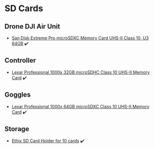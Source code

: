 # SD Cards

## Drone DJI Air Unit

* [San Disk Extreme Pro microSDXC Memory Card UHS-II Class 10, U3 64GB](https://www.amazon.de/gp/product/B01C4QL57E) ✔️

## Controller

* [Lexar Professional 1000x 32GB microSDHC Class 10 UHS-II Memory Card](https://www.amazon.de/dp/B00U0XG63W) ✔️

## Goggles

* [Lexar Professional 1000x 64GB microSDXC Class 10 UHS-II Memory Card](https://www.amazon.de/gp/product/B00U0XG65U) ✔️

## Storage

* [Ethix SD Card Holder for 10 cards](https://droneshop.nl/ethix-sd-card-holder) ✔️
